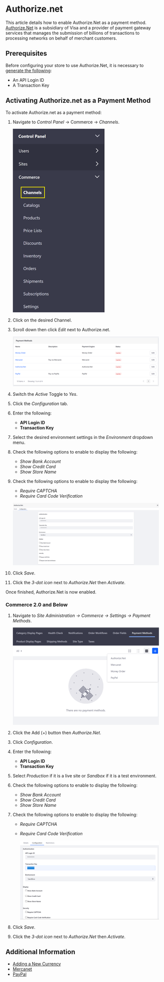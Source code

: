 # Authorize.net

This article details how to enable Authorize.Net as a payment method. [Authorize.Net](https://www.authorize.net/about-us/) is a subsidiary of Visa and a provider of payment gateway services that manages the submission of billions of transactions to processing networks on behalf of merchant customers.

## Prerequisites

Before configuring your store to use Authorize.Net, it is necessary to [generate the following](https://support.authorize.net/s/article/How-do-I-obtain-my-API-Login-ID-and-Transaction-Key):

-   An API Login ID
-   A Transaction Key

## Activating Authorize.net as a Payment Method

To activate Authorize.net as a payment method:

1. Navigate to _Control Panel_ → Commerce → _Channels_.

    ![Commerce Channels](./authorize.net/images/03.png)

1. Click on the desired Channel.
1. Scroll down then click _Edit_ next to Authorize.net.

    ![Click Edit to begin configuring Authorize.net](./authorize.net/images/04.png)

1. Switch the _Active_ Toggle to _Yes_.
1. Click the _Configuration_ tab.
1. Enter the following:
    - **API Login ID**
    - **Transaction Key**
1. Select the desired environment settings in the _Environment_ dropdown menu.
1. Check the following options to enable to display the following:
    - _Show Bank Account_
    - _Show Credit Card_
    - _Show Store Name_
1. Check the following options to enable to display the following:

    - _Require CAPTCHA_
    - _Require Card Code Verification_

    ![Authorize.Net Settings](./authorize.net/images/01.png)

1. Click _Save_.
1. Click the _3-dot icon_ next to _Authorize.Net_ then _Activate_.

Once finished, Authorize.Net is now enabled.

### Commerce 2.0 and Below

1. Navigate to _Site Administration → Commerce → Settings → Payment Methods_.

    ![Authorize.Net Settings](./authorize.net/images/05.png)

1. Click the Add (+) button then _Authorize.Net_.
1. Click _Configuration_.
1. Enter the following:
    - **API Login ID**
    - **Transaction Key**
1. Select _Production_ if it is a live site or _Sandbox_ if it is a test environment.
1. Check the following options to enable to display the following:
    - _Show Bank Account_
    - _Show Credit Card_
    - _Show Store Name_
1. Check the following options to enable to display the following:

    - _Require CAPTCHA_
    - _Require Card Code Verification_

        ![Authorize.Net Settings](./authorize.net/images/02.png)

1. Click _Save_.
1. Click the _3-dot icon_ next to _Authorize.Net_ then _Activate_.

## Additional Information

-   [Adding a New Currency](../currencies/adding-a-new-currency.md)
-   [Mercanet](./mercanet.md)
-   [PayPal](./paypal.md)

